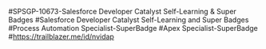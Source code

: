 #SPSGP-10673-Salesforce Developer Catalyst Self-Learning & Super Badges
#Salesforce Developer Catalyst Self-Learning and Super Badges
#Process Automation Specialist-SuperBadge
#Apex Specialist-SuperBadge
#https://trailblazer.me/id/nvidap
